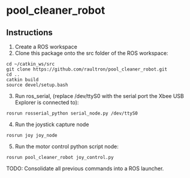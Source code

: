# pool_cleaner_robot
## Instructions
1. Create a ROS workspace
2. Clone this package onto the src folder of the ROS workspace:
```
cd ~/catkin_ws/src
git clone https://github.com/raultron/pool_cleaner_robot.git
cd ..
catkin build
source devel/setup.bash
```

3. Run ros_serial, (replace /dev/ttyS0 with the serial port the Xbee USB Explorer is connected to):

```
rosrun rosserial_python serial_node.py /dev/ttyS0
```

4. Run the joystick capture node
```
rosrun joy joy_node
```

5. Run the motor control python script node:
```
rosrun pool_cleaner_robot joy_control.py
```


TODO:
Consolidate all previous commands into a ROS launcher.
